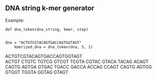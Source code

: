 ## DNA string k-mer generator

Example:
```
def dna_token(dna_string, kmer, step)


dna = "ACTGTCGTACAGTGACCAGTGGTAGT"
    kmerized_dna = dna_token(dna, 5, 1)
```
ACTGTCGTACAGTGACCAGTGGTAGT  
ACTGT CTGTC TGTCG GTCGT TCGTA CGTAC GTACA TACAG ACAGT CAGTG AGTGA GTGAC TGACC GACCA ACCAG CCAGT CAGTG AGTGG GTGGT TGGTA GGTAG GTAGT
